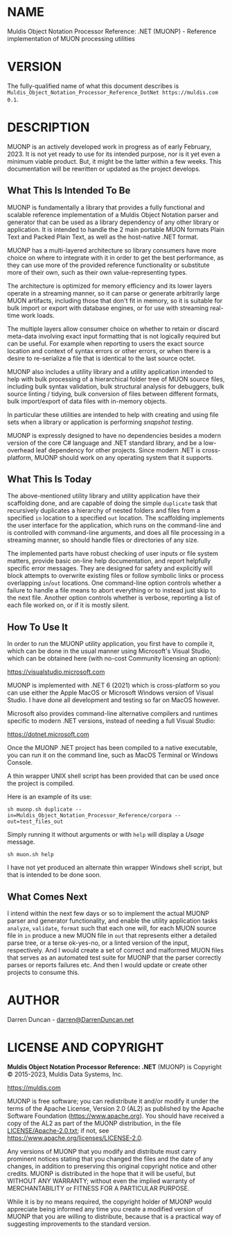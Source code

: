 # NAME

Muldis Object Notation Processor Reference: .NET (MUONP) - Reference implementation of MUON processing utilities

# VERSION

The fully-qualified name of what this document describes is
`Muldis_Object_Notation_Processor_Reference_DotNet https://muldis.com 0.1`.

# DESCRIPTION

MUONP is an actively developed work in progress as of early February, 2023.
It is not yet ready to use for its intended purpose, nor is it yet even a
minimum viable product.  But, it might be the latter within a few weeks.
This documentation will be rewritten or updated as the project develops.

## What This Is Intended To Be

MUONP is fundamentally a library that provides a fully functional and
scalable reference implementation of a Muldis Object Notation parser and
generator that can be used as a library dependency of any other library or
application.  It is intended to handle the 2 main portable MUON formats
Plain Text and Packed Plain Text, as well as the host-native .NET format.

MUONP has a multi-layered architecture so library consumers have more
choice on where to integrate with it in order to get the best performance,
as they can use more of the provided reference functionality or substitute
more of their own, such as their own value-representing types.

The architecture is optimized for memory efficiency and its lower layers
operate in a streaming manner, so it can parse or generate arbitrarily
large MUON artifacts, including those that don't fit in memory, so it is
suitable for bulk import or export with database engines, or for use with
streaming real-time work loads.

The multiple layers allow consumer choice on whether to retain or discard
meta-data involving exact input formatting that is not logically required
but can be useful.  For example when reporting to users the exact source
location and context of syntax errors or other errors, or when there is a
desire to re-serialize a file that is identical to the last source octet.

MUONP also includes a utility library and a utility application intended to
help with bulk processing of a hierarchical folder tree of MUON source
files, including bulk syntax validation, bulk structural analysis for
debuggers, bulk source linting / tidying, bulk conversion of files between
different formats, bulk import/export of data files with in-memory objects.

In particular these utilities are intended to help with creating and using
file sets when a library or application is performing *snapshot testing*.

MUONP is expressly designed to have no dependencies besides a modern
version of the core C# language and .NET standard library,
and be a low-overhead leaf dependency for other projects.
Since modern .NET is cross-platform, MUONP should work on any
operating system that it supports.

## What This Is Today

The above-mentioned utility library and utility application have their
scaffolding done, and are capable of doing the simple `duplicate` task that
recursively duplicates a hierarchy of nested folders and files from a
specified `in` location to a specified `out` location.  The scaffolding
implements the user interface for the application, which runs on the
command-line and is controlled with command-line arguments, and does all
file processing in a streaming manner, so should handle files or
directories of any size.

The implemented parts have robust checking of user inputs or file system
matters, provide basic on-line help documentation, and report helpfully
specific error messages.  They are designed for safety and explicitly will
block attempts to overwrite existing files or follow symbolic links or
process overlapping `in`/`out` locations.  One command-line option controls
whether a failure to handle a file means to abort everything or to instead
just skip to the next file.  Another option controls whether is verbose,
reporting a list of each file worked on, or if it is mostly silent.

## How To Use It

In order to run the MUONP utility application, you first have to compile
it, which can be done in the usual manner using Microsoft's Visual Studio,
which can be obtained here (with no-cost Community licensing an option):

<https://visualstudio.microsoft.com>

MUONP is implemented with .NET 6 (2021) which is cross-platform so you can
use either the Apple MacOS or Microsoft Windows version of Visual Studio.
I have done all development and testing so far on MacOS however.

Microsoft also provides command-line alternative compilers and runtimes
specific to modern .NET versions, instead of needing a full Visual Studio:

<https://dotnet.microsoft.com>

Once the MUONP .NET project has been compiled to a native executable, you
can run it on the command line, such as MacOS Terminal or Windows Console.

A thin wrapper UNIX shell script has been provided that can be used once
the project is compiled.

Here is an example of its use:

```
sh muonp.sh duplicate --in=Muldis_Object_Notation_Processor_Reference/corpora --out=test_files_out
```

Simply running it without arguments or with `help` will display a *Usage* message.

```
sh muon.sh help
```

I have not yet produced an alternate thin wrapper Windows shell script,
but that is intended to be done soon.

## What Comes Next

I intend within the next few days or so to implement the actual MUONP
parser and generator functionality, and enable the utility application
tasks `analyze`, `validate`, `format` such that each one will, for each
MUON source file in `in` produce a new MUON file in `out` that represents
either a detailed parse tree, or a terse ok-yes-no, or a linted version of
the input, respectively.  And I would create a set of correct and malformed
MUON files that serves as an automated test suite for MUONP that the parser
correctly parses or reports failures etc.  And then I would update or
create other projects to consume this.

# AUTHOR

Darren Duncan - darren@DarrenDuncan.net

# LICENSE AND COPYRIGHT

**Muldis Object Notation Processor Reference: .NET** (MUONP) is Copyright © 2015-2023, Muldis Data Systems, Inc.

<https://muldis.com>

MUONP is free software;
you can redistribute it and/or modify it under the terms of the Apache
License, Version 2.0 (AL2) as published by the Apache Software Foundation
(<https://www.apache.org>).  You should have received a copy of the
AL2 as part of the MUONP distribution, in the file
[LICENSE/Apache-2.0.txt](../LICENSE/Apache-2.0.txt); if not, see
<https://www.apache.org/licenses/LICENSE-2.0>.

Any versions of MUONP that you modify and distribute must carry prominent
notices stating that you changed the files and the date of any changes, in
addition to preserving this original copyright notice and other credits.
MUONP is distributed in the hope that it will be
useful, but WITHOUT ANY WARRANTY; without even the implied warranty of
MERCHANTABILITY or FITNESS FOR A PARTICULAR PURPOSE.

While it is by no means required, the copyright holder of MUONP
would appreciate being informed any time you create a modified version of
MUONP that you are willing to distribute, because that is a
practical way of suggesting improvements to the standard version.
